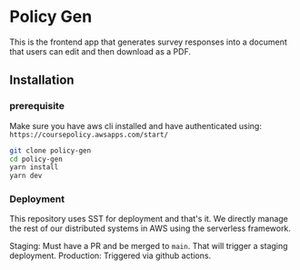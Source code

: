 # Policy Gen

This is the frontend app that generates survey responses into a document that users can edit and then download as a PDF.

## Installation

### prerequisite

Make sure you have aws cli installed and have authenticated using: `https://coursepolicy.awsapps.com/start/`

```bash
git clone policy-gen
cd policy-gen
yarn install
yarn dev

```

### Deployment

This repository uses SST for deployment and that's it. We directly manage the rest of our distributed systems in AWS using the serverless framework.

Staging: Must have a PR and be merged to `main`. That will trigger a staging deployment.
Production: Triggered via github actions.
